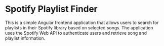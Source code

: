 # Spotify Playlist Finder

This is a simple Angular frontend application that allows users to search for playlists in their Spotify library based on selected songs. The application uses the Spotify Web API to authenticate users and retrieve song and playlist information.
